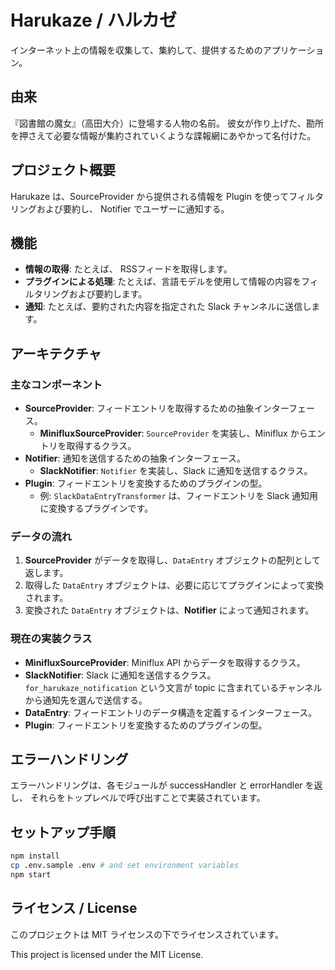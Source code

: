 # Harukaze / ハルカゼ

インターネット上の情報を収集して、集約して、提供するためのアプリケーション。

## 由来

『図書館の魔女』（高田大介）に登場する人物の名前。
彼女が作り上げた、勘所を押さえて必要な情報が集約されていくような諜報網にあやかって名付けた。

## プロジェクト概要

Harukaze は、SourceProvider から提供される情報を Plugin
を使ってフィルタリングおよび要約し、 Notifier でユーザーに通知する。

## 機能

- **情報の取得**: たとえば、 RSSフィードを取得します。
- **プラグインによる処理**:
  たとえば、言語モデルを使用して情報の内容をフィルタリングおよび要約します。
- **通知**: たとえば、要約された内容を指定された Slack チャンネルに送信します。

## アーキテクチャ

### 主なコンポーネント

- **SourceProvider**: フィードエントリを取得するための抽象インターフェース。
  - **MinifluxSourceProvider**: `SourceProvider` を実装し、Miniflux
    からエントリを取得するクラス。
- **Notifier**: 通知を送信するための抽象インターフェース。
  - **SlackNotifier**: `Notifier` を実装し、Slack に通知を送信するクラス。
- **Plugin**: フィードエントリを変換するためのプラグインの型。
  - 例: `SlackDataEntryTransformer` は、フィードエントリを Slack
    通知用に変換するプラグインです。

### データの流れ

1. **SourceProvider** がデータを取得し、`DataEntry`
   オブジェクトの配列として返します。
2. 取得した `DataEntry`
   オブジェクトは、必要に応じてプラグインによって変換されます。
3. 変換された `DataEntry` オブジェクトは、**Notifier** によって通知されます。

### 現在の実装クラス

- **MinifluxSourceProvider**: Miniflux API からデータを取得するクラス。
- **SlackNotifier**: Slack に通知を送信するクラス。`for_harukaze_notification`
  という文言が topic に含まれているチャンネルから通知先を選んで送信する。
- **DataEntry**: フィードエントリのデータ構造を定義するインターフェース。
- **Plugin**: フィードエントリを変換するためのプラグインの型。

## エラーハンドリング

エラーハンドリングは、各モジュールが successHandler と errorHandler を返し、
それらをトップレベルで呼び出すことで実装されています。

## セットアップ手順

```bash
npm install
cp .env.sample .env # and set environment variables
npm start
```

## ライセンス / License

このプロジェクトは MIT ライセンスの下でライセンスされています。

This project is licensed under the MIT License.
